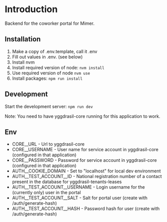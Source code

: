 # Introduction

Backend for the coworker portal for Mimer.

## Installation

1. Make a copy of .env.template, call it .env
2. Fill out values in .env. (see below)
3. Install nvm
5. Install required version of node: `nvm install`
6. Use required version of node `nvm use`
7. Install packages: `npm run install`

## Development

Start the development server: `npm run dev`

Note: You need to have yggdrasil-core running for this application to work.

## Env

* CORE__URL - Url to yggdrasil-core
* CORE__USERNAME - User name for service account in yggdrasil-core (configured in that application)
* CORE__PASSWORD - Password for service account in yggdrasil-core (configured in that application)
* AUTH__COOKIE_DOMAIN - Set to "localhost" for local dev environment
* AUTH__TEST_ACCOUNT__ID - National registration number of a contact present in the database for yggdrasil-tenants-leases
* AUTH__TEST_ACCOUNT__USERNAME - Login username for the (currently only) user in the portal
* AUTH__TEST_ACCOUNT__SALT - Salt for portal user (create with /auth/generate-hash)
* AUTH__TEST_ACCOUNT__HASH - Password hash for user (create with /auth/generate-hash)
